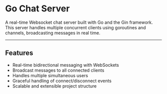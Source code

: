 # Go Chat Server

A real-time Websocket chat server built with Go and the Gin framework.
This server handles multiple concurrent clients using goroutines and channels,
broadcasting messages in real time.

___

## Features

- Real-time bidirectional messaging with WebSockets
- Broadcast messages to all connected clients
- Handles multiple simultaneous users
- Graceful handling of connect/disconnect events
- Scalable and extensible project structure

